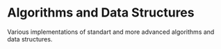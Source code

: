 # Algorithms and Data Structures
Various implementations of standart and more advanced algorithms and data structures.
